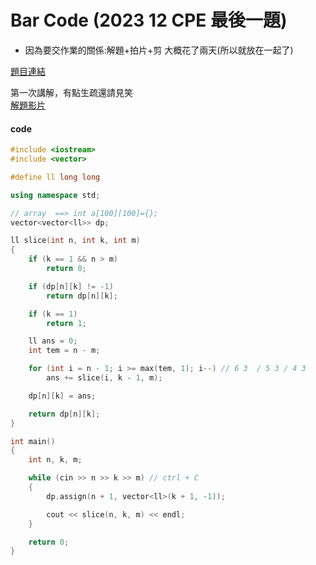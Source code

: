 # Bar Code (2023 12 CPE 最後一題)

* 因為要交作業的關係:解題+拍片+剪 大概花了兩天(所以就放在一起了)


[題目連結](https://cpe.cse.nsysu.edu.tw/cpe/test_data/2023-12-12)

第一次講解，有點生疏還請見笑  
[解題影片](https://youtu.be/zBYfRvUoFtM?si=_ATyR_B_Ms6_s8gH)



#### code 

```cpp
#include <iostream>
#include <vector>

#define ll long long

using namespace std;

// array  ==> int a[100][100]={};
vector<vector<ll>> dp;

ll slice(int n, int k, int m)
{
    if (k == 1 && n > m)
        return 0;

    if (dp[n][k] != -1)
        return dp[n][k];

    if (k == 1)
        return 1;

    ll ans = 0;
    int tem = n - m;

    for (int i = n - 1; i >= max(tem, 1); i--) // 6 3  / 5 3 / 4 3
        ans += slice(i, k - 1, m);

    dp[n][k] = ans;

    return dp[n][k];
}

int main()
{
    int n, k, m;

    while (cin >> n >> k >> m) // ctrl + C
    {
        dp.assign(n + 1, vector<ll>(k + 1, -1));

        cout << slice(n, k, m) << endl;
    }

    return 0;
}

```
